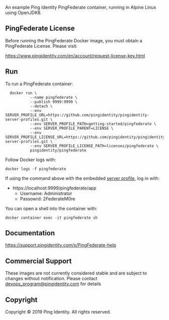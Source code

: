 An example Ping Identity PingFederate container, running in Alpine Linux using OpenJDK8.

## PingFederate License
Before running the PingFederate Docker image, you must obtain a PingFederate License. Please visit:

https://www.pingidentity.com/en/account/request-license-key.html

## Run
To run a PingFederate container: 

```shell
  docker run \
           --name pingfederate \
           --publish 9999:9999 \
           --detach \
           --env SERVER_PROFILE_URL=https://github.com/pingidentity/pingidentity-server-profiles.git \
           --env SERVER_PROFILE_PATH=getting-started/pingfederate \
           --env SERVER_PROFILE_PARENT=LICENSE \
           --env SERVER_PROFILE_LICENSE_URL=https://github.com/pingidentity/pingidentity-server-profiles.git \
           --env SERVER_PROFILE_LICENSE_PATH=licenses/pingfederate \
           pingidentity/pingfederate
```

Follow Docker logs with:

```
docker logs -f pingfederate
```

If using the command above with the embedded [server profile](../server-profiles/README.md), log in with: 
* https://localhost:9999/pingfederate/app
  * Username: Administrator
  * Passowrd: 2FederateM0re


You can open a shell into the container with: 

```
docker container exec -it pingfederate sh
```

## Documentation
https://support.pingidentity.com/s/PingFederate-help

## Commercial Support
These images are not currently considered stable and are subject to changes without notification.
Please contact devops_program@pingidentity.com for details

## Copyright
Copyright © 2019 Ping Identity. All rights reserved.